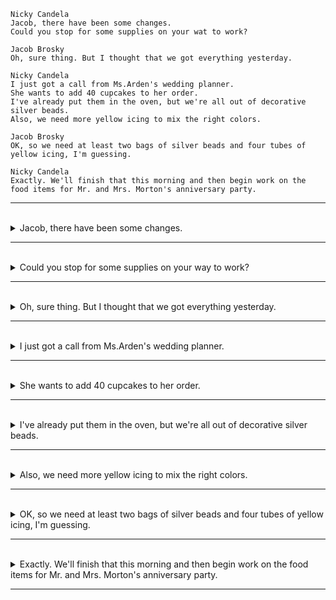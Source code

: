 ```
Nicky Candela
Jacob, there have been some changes. 
Could you stop for some supplies on your wat to work?

Jacob Brosky
Oh, sure thing. But I thought that we got everything yesterday.

Nicky Candela
I just got a call from Ms.Arden's wedding planner.
She wants to add 40 cupcakes to her order.
I've already put them in the oven, but we're all out of decorative silver beads.
Also, we need more yellow icing to mix the right colors.

Jacob Brosky
OK, so we need at least two bags of silver beads and four tubes of yellow icing, I'm guessing.

Nicky Candela
Exactly. We'll finish that this morning and then begin work on the food items for Mr. and Mrs. Morton's anniversary party.
```

---
<br>

<details>
  <summary>
    Jacob, there have been some changes.
  </summary>

  - 句型
    - (方向、場所) 副詞 + 動詞 + 主詞 (名詞)
    - (方向、場所) 副詞 + 主詞 (代名詞) + 動詞
    - 這裡的動詞包含 be 動詞跟一般動詞。

  - 主詞 : "there"，這是一個虛主詞，用來引導句子，真正的主詞是 "some changes"。

  - 動詞 : "have been"，這是一個複合動詞，表示過去的動作狀態。"have" 是輔助動詞，"been" 是主要動詞的過去分詞形式。

  - 受詞 : "some changes"，這是動詞 "have been" 的受詞，指代了發生的改變事情。

  - 單字 :
    - "Jacob" 一個名字，用作對話中的稱呼。
    - "there" 虛主詞，指示詞。
    - "have" 輔助動詞，用來構成現在完成時。
    - "been" 過去分詞形式的 "be"。
    - "some" 限定詞，修飾名詞 "changes"。
    - "changes" 名詞，指代某種改變或變化。

  > 這個句子是在對一個名叫 Jacob 的人發出通知，告知他發生了一些變化或改變。主要信息是 "there have been some changes"，表示已經有一些變化發生。
</details>

---
<br>

<details>
  <summary>
    Could you stop for some supplies on your way to work?
  </summary>

  - 句型 : `助動詞 + 主詞 + 原型動詞 + ... ?`

  - 主詞 ⇒ you 代詞，表示你，主要動詞 "could stop" 的執行者。
  
  - 動詞 ⇒ "Could stop" 表示可能的動作。"stop" 是動詞，表示停止或中斷。
    - Could 助動詞，用於表達可能性或許可。
    - stop 動詞，表示行動的停止。

  - 修飾語(目的副詞) ⇒ "for some supplies": 這是一個介系詞片語，修飾動詞 "stop"，指出停下來的目的是為了購買一些必需品。
    - for 介詞，表示為了。
    - some 形容詞，表示一些或一些數量的。
    - supplies 名詞，**supply** 的复数，表示用品或物資。

  - 修飾語(地方副詞) ⇒ "on your way to work": 這也是一個介系詞片語，修飾動詞 "stop"，指明動作發生的位置或方向，即在上班的途中。
    - on 介詞，表示在...上。
    - your 代詞，表示你的。
    - way 名詞，表示途徑或路線。
    - to 介詞，表示到達的目的地。
    - work 名詞，表示工作或上班的地方。

  > 這個句子是一個請求，要求對方在上班途中停下來購買一些用品。主要信息是 "Could you stop for some supplies"，這表示請求的內容。
</details>

---
<br>

<details>
  <summary>
    Oh, sure thing. But I thought that we got everything yesterday.
  </summary>

  - 其他
    - Oh ⇒ 感嘆詞，表示驚訝、理解或回應。
    - sure thing  ⇒  一定会成功的事情；肯定会发生的事情
    - But ⇒ 連接詞，引導對比或相反的想法。

  - 主部："I"（代詞，表示第一人稱，即說話者）
    - I 代詞，表示我。
  
  - 述部："thought that we got everything yesterday"（認為我們昨天已經拿到了一切）
    - 動詞 ⇒ thought 動詞，表示過去式，指的是思考或認為。
    - 受詞 ⇒ that we got everything yesterday
      - that 連詞，引導宾語從句。
      - we 代詞，表示我們。
      - got 動詞，表示過去式，指的是獲得或拿到。
      - everything 代名詞，表示一切或所有的東西。
      - yesterday 副詞，表示昨天。
        
  > 這個句子是在回應前一句提到的請求，說話者表示理解並同意去購買所需用品。然後，說話者提到了自己的想法，認為他們昨天已經取得了一切所需的東西。
</details>

---
<br>

<details>
  <summary>
    I just got a call from Ms.Arden's wedding planner.
  </summary>

  - 主部："I"（代詞，表示第一人稱，即說話者）
    - I  代詞，表示我。
  
  - 述部："just got a call from Ms. Arden's wedding planner"（剛剛接到 Ms. Arden 婚禮策劃師的電話）
    - 動詞 ⇒ "just got" 表示"剛剛接到"的意思。整個動詞片語 "just got" 構成了述部，描述了說話者最近完成的動作。
      - just 副詞，表示剛剛。
      - got 動詞，表示過去式，指的是接到或得到。
    - 受詞 ⇒ a call from Ms. Arden's wedding planner
      - a 冠詞，表示一個。
      - call 名詞，表示電話或通話。
      - 形容詞片語 : from Ms. Arden's wedding planner 
        - from 介詞，表示從...而來。
        - Ms. 敬稱，表示女士。
        - Arden 姓氏，表示人名。
        - 's 縮寫，表示所有格。
        - wedding 名詞，表示婚禮。
        - planner 名詞，表示策劃師或規劃者。

  >　這個句子表示說話者（"I"）剛剛接到了來自Ms. Arden婚禮策劃師的電話。主要的信息在述部中，描述了最近的一個動作。
</details>

---
<br>

<details>
  <summary>
    She wants to add 40 cupcakes to her order.
  </summary>

  - 主部："She"（代詞，表示第三人稱單數，指的是某女性）
    - She 代詞，表示她。
  
  - 述部："wants to add 40 cupcakes to her order"（想要在她的訂單中添加 40 個杯子蛋糕）
    - 動詞 ⇒ wants 動詞，表示想要或渴望。
    - 受詞 ⇒ to add 40 cupcakes to her order（为她的订单添加 40 个纸杯蛋糕）
      - to add 不定式片語，表示要添加。
      - 40 數字，表示 40。
      - cupcakes 名詞，表示杯子蛋糕。
      - 修飾語：to her order（修飾動詞 "add"，表示添加的目的）
        - to 介詞，表示到、向、在...中。
        - her 代詞，表示她的。
        - order 名詞，表示訂單或訂購。

  > 這個句子描述了某女性（"She"）想要在她的訂單中添加 40 個杯子蛋糕。主要信息在述部中，說明了她的意願和具體的行動。
</details>

---
<br>

<details>
  <summary>
    I've already put them in the oven, but we're all out of decorative silver beads.
  </summary>

  - 主要子句 : I've already put them in the oven  ( 我已經把它們放進烤箱 )
    - 主詞 ⇒ I ，表示我。
    - 動詞 ⇒ have already put 動詞短語，表示已經放置或放進。
    - 受詞 ⇒ them ，表示它們。
    - 地方副詞 ⇒ in the oven。
      - in 介詞，表示在...中。
      - the 冠詞，表示定冠詞。
      - oven 名詞，表示烤箱。

  - 對等子句 : but we're all out of decorative silver beads.  ( 但我們缺乏裝飾性的銀珠 )
    - 表明說話者所在的群體處於某種狀態。具體來說，"are" 表示群體已經用完了裝飾性的銀珠。"are" 是 "be" 動詞的一種形式，用來表示狀態、條件或特徵。
    - but 連詞，表示轉折或對比。
    - 主詞 ⇒ we 代詞，表示我們。
    - 動詞 ⇒ are 表示現在式，指的是"we're"的縮寫形式。
    - 主詞補語 ⇒ all out of decorative silver beads
      - all out of 片語，表示用光或缺乏。
      - decorative 形容詞，表示裝飾性的。
      - silver 形容詞，表示銀色的。
      - beads 名詞，表示珠子。

  > 這個句子描述說話者已經將某物放進烤箱，但現在他們缺乏裝飾性的銀珠。主要信息在述部中，說明了兩個相關的動作或狀態。
</details>

---
<br>

<details>
  <summary>
    Also, we need more yellow icing to mix the right colors.
  </summary>

  - Also 副詞，表示也或同樣地。
  
  - 主部："we"（代詞，表示第一人稱複數，即說話者及其團隊）
    - we 代詞，表示我們。
  
  - 述部："need more yellow icing to mix the right colors"（需要更多的黃色糖霜來混合出正確的顏色）
    - 動詞 ⇒ need 動詞，表示需要。
    - 受詞 ⇒ more yellow icing
      - more 形容詞，表示更多。
      - yellow 形容詞，表示黃色的。
      - icing 名詞，表示糖霜或糖衣。
    - 修飾語 ⇒ to mix the right colors，副詞表示目的。
      - to mix 不定式片語，表示混合。
      - the 冠詞，表示定冠詞。
      - right 形容詞，表示正確的。
      - colors 名詞，表示顏色。

  > 這個句子表明說話者及其團隊需要更多的黃色糖霜，以便混合出正確的顏色。主要信息在述部中，描述了一個需求或任務。 "Also" 作為開頭的副詞，可能表示這是與之前提到的情況相關的另一個事項。
</details>

---
<br>

<details>
  <summary>
    OK, so we need at least two bags of silver beads and four tubes of yellow icing, I'm guessing.
  </summary>

  - OK 表示同意或接受的短語。
  - so 連詞，用來引導結論或表示因果關係。
  - "I'm guessing" 是一種插入用法，通常用來表達說話者的估計、猜測、或主觀看法，以補充說明或加強印象。這種插入通常用逗號、破折號或括號來區隔。
  - 主要要表達的 : we need at least two bags of silver beads and four tubes of yellow icing
    - 主詞 : we 代詞，表示我們。
    - 動詞 ⇒ need 動詞，表示需要。
    - 受詞: 這個句子中有兩個受詞，分別是：
      - "at least two bags of silver beads"，這是 "need" 的受詞，描述了需要的物品。
      - "four tubes of yellow icing"，這也是 "need" 的受詞，描述了需要的物品。
      - at least 短語，表示至少。
      - two 數字，表示兩。
      - bags 名詞，表示袋子。
      - of 介詞，表示的。
      - silver 形容詞，表示銀色的。
      - beads 名詞，表示珠子。
      - and 連詞，表示和。
      - four 數字，表示四。
      - tubes 名詞，表示管子。
      - yellow 形容詞，表示黃色的。
      - icing 名詞，表示糖霜或糖衣。

  > 這個句子表明說話者及其團隊需要至少兩袋銀珠和四管黃色糖霜。主要信息在述部中，描述了具體的需求，並且在結尾的 "I'm guessing" 表示說話者的猜測或估計。
</details>

---
<br>

<details>
  <summary>
    Exactly. We'll finish that this morning and then begin work on the food items for Mr. and Mrs. Morton's anniversary party.
  </summary>

  - exactly  ⇒  精确地，确切地。
  
  - 主要子句 : We'll finish that this morning
    - 主部 ⇒ We 代詞，表示第一人稱複數，即說話者及其團隊。
    - 動詞 ⇒ will finish （將完成）。
      - finish 動詞，表示完成。
    - 受詞 ⇒ that，代詞，指代前文提到的任務或工作。
    - 時間副詞 ⇒ this morning（在今天早上）。
      - this 代詞，表示這個。
      - morning 名詞，表示早晨或上午。
 
  - 對等子句 : and then (we will) begin work on the food items for Mr. and Mrs. Morton's anniversary party
    - and then 短語，表示接著。
    - 主詞 ⇒ we，跟主要子句重複所以省略了。
    - 動詞 ⇒ will begin work （將開始工作）
      - will 跟主要子句重複所以省略了。
      - begin 動詞，表示開始。
      - work 名詞，表示工作；動詞，表示工作或努力。
    - 修飾語 ⇒ on the food items for Mr. and Mrs. Morton's anniversary party（在Morton先生和夫人的週年慶派對上的食物項目）
      - on 介詞，表示在...上。
      - the 冠詞，表示定冠詞。
      - food items 名詞片語，表示食物項目。
      - for 介詞，表示為...。
      - Mr. and Mrs. 稱呼，表示先生和夫人。
      - Morton's 形容詞，表示屬於Morton夫婦的。
      - anniversary 名詞，表示週年紀念。
      - party 名詞，表示派對。

  > 這個句子表明說話者及其團隊將在今天上午完成某項工作，然後開始為Morton夫婦的週年慶派對準備食物。主要信息在述部中，涉及工作的時間表和下一項任務。
</details>

---
<br>
